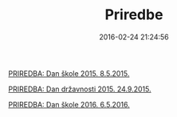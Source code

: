 ﻿---
title: Priredbe
id: 78
date: 2016-02-24 21:24:56
tags:
hidden: true
---

<a href="/galerija/priredba-dan-skole-2015-8-5-2015">PRIREDBA: Dan škole 2015. 8.5.2015.</a>

<a href="/galerija/priredba-dan-skole-2015-24-9-2015">PRIREDBA: Dan državnosti 2015. 24.9.2015.</a>

<a href="/galerija/priredba-dan-skole-2016-6-5-2016">PRIREDBA: Dan škole 2016. 6.5.2016.</a>